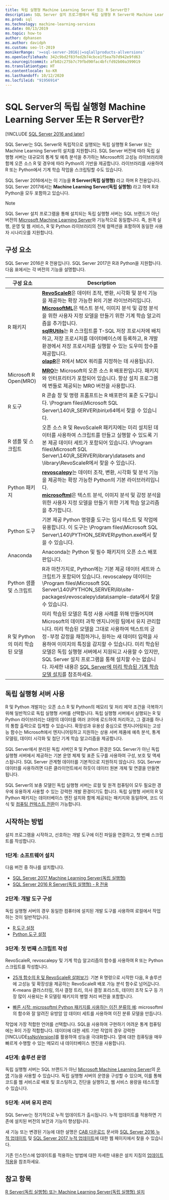 ```yaml
---
title: 독립 실행형 Machine Learning Server 또는 R Server란?
description: SQL Server 설치 프로그램에서 독립 실행형 R Server와 Machine Learning Server 간의 차이점을 알아봅니다.
ms.prod: sql
ms.technology: machine-learning-services
ms.date: 08/13/2019
ms.topic: how-to
author: dphansen
ms.author: davidph
ms.custom: seo-lt-2019
monikerRange: '>=sql-server-2016||=sqlallproducts-allversions'
ms.openlocfilehash: 342c9bd2f83fed2b74cbce1f5ea7b7d942e9fd63
ms.sourcegitcommit: afb02c275b7c79fbd90fac4bfcfd92b00a399019
ms.translationtype: HT
ms.contentlocale: ko-KR
ms.lasthandoff: 10/12/2020
ms.locfileid: "91956914"
---
```

# <a name="what-are-standalone-machine-learning-server-or-r-server-in-sql-server"></a>SQL Server의 독립 실행형 Machine Learning Server 또는 R Server란?
[!INCLUDE [SQL Server 2016 and later](../../includes/applies-to-version/sqlserver2016.md)]

SQL Server는 SQL Server와 독립적으로 실행되는 독립 실행형 R Server 또는 Machine Learning Server의 설치를 지원합니다. SQL Server 버전에 따라 독립 실행형 서버는 대규모의 통계 및 예측 분석을 추가하는 Microsoft의 고성능 라이브러리와 함께 오픈 소스 R 및 경우에 따라 Python의 기반을 제공합니다. 라이브러리를 사용하여 R 또는 Python에서 기계 학습 작업을 스크립팅할 수도 있습니다. 

SQL Server 2016에서는 이 기능을 **R Server(독립 실행형)** 라고 하며 R 전용입니다. SQL Server 2017에서는 **Machine Learning Server(독립 실행형)** 라고 하며 R과 Python을 모두 포함하고 있습니다.  

> [!Note]
> SQL Server 설치 프로그램을 통해 설치되는 독립 실행형 서버는 SQL 브랜드가 아닌 버전의 [Microsoft Machine Learning Server](/machine-learning-server/what-is-machine-learning-server)와 기능적으로 동일합니다. 즉, 원격 실행, 운영 및 웹 서비스, R 및 Python 라이브러리의 전체 컬렉션을 포함하여 동일한 사용자 시나리오를 지원합니다.

## <a name="components"></a>구성 요소

SQL Server 2016은 R 전용입니다. SQL Server 2017은 R과 Python을 지원합니다. 다음 표에서는 각 버전의 기능을 설명합니다.

| 구성 요소 | Description |
|-----------|-------------|
| R 패키지 | [**RevoScaleR**](ref-r-revoscaler.md)은 데이터 조작, 변환, 시각화 및 분석 기능을 제공하는 확장 가능한 R의 기본 라이브러리입니다.  <br/>[**MicrosoftML**](ref-r-microsoftml.md)은 텍스트 분석, 이미지 분석 및 감정 분석을 위한 사용자 지정 모델을 만들기 위한 기계 학습 알고리즘을 추가합니다. <br/>[**sqlRUtils**](ref-r-sqlrutils.md)는 R 스크립트를 T-SQL 저장 프로시저에 배치하고, 저장 프로시저를 데이터베이스에 등록하고, R 개발 환경에서 저장 프로시저를 실행할 수 있는 도우미 함수를 제공합니다.<br/>[**olapR**](ref-r-olapr.md)은 R에서 MDX 쿼리를 지정하는 데 사용됩니다.|
| Microsoft R Open(MRO) | [**MRO**](https://mran.microsoft.com/open)는 Microsoft의 오픈 소스 R 배포판입니다. 패키지와 인터프리터가 포함되어 있습니다. 항상 설치 프로그램에 번들로 제공되는 MRO 버전을 사용합니다. |
| R 도구 | R 콘솔 창 및 명령 프롬프트는 R 배포판의 표준 도구입니다. \Program files\Microsoft SQL Server\140\R_SERVER\bin\x64에서 찾을 수 있습니다. |
| R 샘플 및 스크립트 |  오픈 소스 R 및 RevoScaleR 패키지에는 미리 설치된 데이터를 사용하여 스크립트를 만들고 실행할 수 있도록 기본 제공 데이터 세트가 포함되어 있습니다. \Program files\Microsoft SQL Server\140\R_SERVER\library\datasets and \library\RevoScaleR에서 찾을 수 있습니다. |
| Python 패키지 | [**revoscalepy**](../python/ref-py-revoscalepy.md)는 데이터 조작, 변환, 시각화 및 분석 기능을 제공하는 확장 가능한 Python의 기본 라이브러리입니다. <br/>[**microsoftml**](../python/ref-py-microsoftml.md)은 텍스트 분석, 이미지 분석 및 감정 분석을 위한 사용자 지정 모델을 만들기 위한 기계 학습 알고리즘을 추가합니다.  |
| Python 도구 | 기본 제공 Python 명령줄 도구는 임시 테스트 및 작업에 유용합니다. 이 도구는 \Program files\Microsoft SQL Server\140\PYTHON_SERVER\python.exe에서 찾을 수 있습니다. |
| Anaconda | Anaconda는 Python 및 필수 패키지의 오픈 소스 배포판입니다. |
| Python 샘플 및 스크립트 | R과 마찬가지로, Python에는 기본 제공 데이터 세트와 스크립트가 포함되어 있습니다. revoscalepy 데이터는 \Program files\Microsoft SQL Server\140\PYTHON_SERVER\lib\site-packages\revoscalepy\data\sample-data에서 찾을 수 있습니다. |
| R 및 Python의 미리 학습된 모델 | 미리 학습된 모델은 특정 사용 사례를 위해 만들어지며 Microsoft의 데이터 과학 엔지니어링 팀에서 유지 관리합니다. 미리 학습된 모델을 그대로 사용하여 텍스트의 긍정-부정 감정을 채점하거나, 원하는 새 데이터 입력을 사용하여 이미지의 특징을 감지할 수 있습니다. 미리 학습된 모델은 독립 실행형 서버에서 지원되고 사용할 수 있지만, SQL Server 설치 프로그램을 통해 설치할 수는 없습니다. 자세한 내용은 [SQL Server에 미리 학습된 기계 학습 모델 설치](../install/sql-pretrained-models-install.md)를 참조하세요. |

## <a name="using-a-standalone-server"></a>독립 실행형 서버 사용

R 및 Python 개발자는 오픈 소스 R 및 Python의 메모리 및 처리 제약 조건을 극복하기 위해 일반적으로 독립 실행형 서버를 선택합니다. 독립 실행형 서버에서 실행되는 R 및 Python 라이브러리는 대량의 데이터를 여러 코어에 로드하여 처리하고, 그 결과를 하나의 통합 출력으로 집계할 수 있습니다. 확장성과 유용성 중심으로 엔지니어링되는 고성능 함수는 Microsoft에서 엔지니어링하고 지원하는 상용 서버 제품에 예측 분석, 통계 모델링, 데이터 시각화 및 첨단 기계 학습 알고리즘을 제공합니다.

SQL Server에서 분리된 독립 서버인 R 및 Python 환경은 SQL Server가 아닌 독립 실행형 서버에서 제공하는 기본 운영 체제 및 표준 도구를 사용하여 구성, 보호 및 액세스됩니다. SQL Server 관계형 데이터를 기본적으로 지원하지 않습니다. SQL Server 데이터를 사용하려면 다른 클라이언트에서 하듯이 데이터 원본 개체 및 연결을 만들면 됩니다.

SQL Server의 보충 모델인 독립 실행형 서버는 로컬 및 원격 컴퓨팅이 모두 필요한 경우에 유용하게 사용할 수 있는 강력한 개발 환경이기도 합니다. 독립 실행형 서버의 R 및 Python 패키지는 데이터베이스 엔진 설치와 함께 제공되는 패키지와 동일하며, 코드 이식 및 [컴퓨팅 컨텍스트 전환](/machine-learning-server/r/concept-what-is-compute-context)이 가능합니다.

## <a name="how-to-get-started"></a>시작하는 방법

설치 프로그램을 시작하고, 선호하는 개발 도구에 이진 파일을 연결하고, 첫 번째 스크립트를 작성합니다.

### <a name="step-1-install-the-software"></a>1단계: 소프트웨어 설치

다음 버전 중 하나를 설치합니다.

+ [SQL Server 2017 Machine Learning Server(독립 실행형)](../install/sql-machine-learning-standalone-windows-install.md)
+ [SQL Server 2016 R Server(독립 실행형) - R 전용](../install/sql-machine-learning-standalone-windows-install.md?view=sql-server-2016)

### <a name="step-2-configure-a-development-tool"></a>2단계: 개발 도구 구성

독립 실행형 서버의 경우 동일한 컴퓨터에 설치된 개발 도구를 사용하여 로컬에서 작업하는 것이 일반적입니다.

+ [R 도구 설정](set-up-a-data-science-client.md)
+ [Python 도구 설정](../python/setup-python-client-tools-sql.md)

### <a name="step-3-write-your-first-script"></a>3단계: 첫 번째 스크립트 작성

RevoScaleR, revoscalepy 및 기계 학습 알고리즘의 함수를 사용하여 R 또는 Python 스크립트를 작성합니다.
  
  + [25개 함수의 R 및 RevoScaleR 살펴보기](/machine-learning-server/r/tutorial-r-to-revoscaler): 기본 R 명령으로 시작한 다음, R 솔루션에 고성능 및 확장성을 제공하는 RevoScaleR 배포 가능 분석 함수로 넘어갑니다. K-means 클러스터링, 의사 결정 트리, 의사 결정 포리스트, 데이터 조작 도구 등 가장 많이 사용되는 R 모델링 패키지의 병렬 처리 버전을 포함합니다.

  + [빠른 시작: microsoftml Python 패키지를 사용하는 이진 분류의 예](/machine-learning-server/python/quickstart-binary-classification-with-microsoftml): microsoftml의 함수와 잘 알려진 유방암 암 데이터 세트를 사용하여 이진 분류 모델을 만듭니다.

작업에 가장 적합한 언어를 선택합니다. SQL을 사용하여 구현하기 어려운 통계 컴퓨팅에는 R이 가장 적합합니다. 데이터에 대한 세트 기반 작업의 경우 강력한 [!INCLUDE[ssNoVersion](../../includes/ssnoversion-md.md)]를 활용하여 성능을 극대화합니다. 열에 대한 컴퓨팅을 매우 빠르게 수행할 수 있는 메모리 내 데이터베이스 엔진을 사용합니다.

### <a name="step-4-operationalize-your-solution"></a>4단계: 솔루션 운영

독립 실행형 서버는 SQL 브랜드가 아닌 [Microsoft Machine Learning Server](/machine-learning-server/what-is-machine-learning-server)의 [운영](//machine-learning-server/what-is-operationalization) 기능을 사용할 수 있습니다. 독립 실행형 서버의 운영을 구성할 수 있으며, 이를 통해 코드를 웹 서비스로 배포 및 호스팅하고, 진단을 실행하고, 웹 서비스 용량을 테스트할 수 있습니다.

### <a name="step-5-maintain-your-server"></a>5단계: 서버 유지 관리

SQL Server는 정기적으로 누적 업데이트가 출시됩니다. 누적 업데이트를 적용하면 기존에 설치된 버전의 보안과 기능이 향상됩니다. 

새 기능 또는 변경된 기능에 대한 설명은 [CAB 다운로드](../install/sql-ml-cab-downloads.md) 문서와 [SQL Server 2016 누적 업데이트](https://support.microsoft.com/help/3177312/sql-server-2016-build-versions) 및 [SQL Server 2017 누적 업데이트](https://support.microsoft.com/help/4047329)에 대한 웹 페이지에서 찾을 수 있습니다. 

기존 인스턴스에 업데이트를 적용하는 방법에 대한 자세한 내용은 설치 지침의 [업데이트 적용](../install/sql-machine-learning-standalone-windows-install.md#apply-cu)을 참조하세요.

## <a name="see-also"></a>참고 항목

 [R Server(독립 실행형) 또는 Machine Learning Server(독립 실행형) 설치](../install/sql-machine-learning-standalone-windows-install.md)